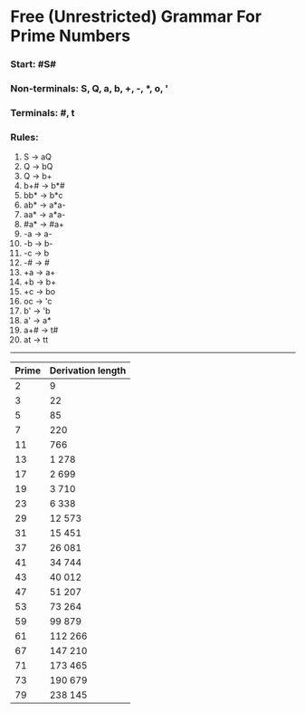 # Free (Unrestricted) Grammar For Prime Numbers

### Start: #S#
### Non-terminals: S, Q, a, b, +, -, *, o, '
### Terminals: #, t
### Rules:
1. S -> aQ
2. Q -> bQ
3. Q -> b+
4. b+# -> b*#
5. bb* -> b*c
6. ab* -> a*a-
7. aa* -> a*a-
8. #a* -> #a+
9. -a -> a-
10. -b -> b-
11. -c -> b
12. -# -> #
13. +a -> a+
14. +b -> b+
15. +c -> bo
16. oc -> 'c
17. b' -> 'b
18. a' -> a*
19. a+# -> t#
20. at -> tt


---------------------------
| Prime | Derivation length|
| ----- | -----------------|
| 2 | 9 |
| 3 | 22 |
| 5 | 85 |
| 7 | 220 |
| 11 | 766 |
| 13 | 1 278 |
| 17 | 2 699 |
| 19 | 3 710 |
| 23 | 6 338 |
| 29 | 12 573 |
| 31 | 15 451 |
| 37 | 26 081 |
| 41 | 34 744 |
| 43 | 40 012 |
| 47 | 51 207 |
| 53 | 73 264 |
| 59 | 99 879 |
| 61 | 112 266 |
| 67 | 147 210 |
| 71 | 173 465 |
| 73 | 190 679 |
| 79 | 238 145 |
